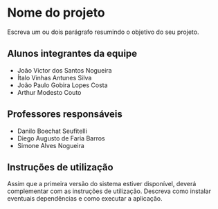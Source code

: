 # Nome do projeto
Escreva um ou dois  parágrafo resumindo o objetivo do seu projeto.

## Alunos integrantes da equipe

* João Victor dos Santos Nogueira
* Ítalo Vinhas Antunes Silva
* João Paulo Gobira Lopes Costa
* Arthur Modesto Couto

## Professores responsáveis

* Danilo Boechat Seufitelli
* Diego Augusto de Faria Barros
* Simone Alves Nogueira

## Instruções de utilização

Assim que a primeira versão do sistema estiver disponível, deverá complementar com as instruções de utilização. Descreva como instalar eventuais dependências e como executar a aplicação.
